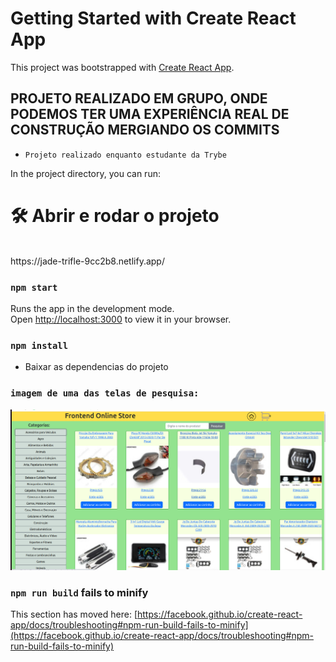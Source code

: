 # Getting Started with Create React App

This project was bootstrapped with [Create React App](https://github.com/facebook/create-react-app).

## PROJETO REALIZADO EM GRUPO, ONDE PODEMOS TER UMA EXPERIÊNCIA REAL DE CONSTRUÇÃO MERGIANDO OS COMMITS
- `Projeto realizado enquanto estudante da Trybe`

In the project directory, you can run:
# 🛠️ Abrir e rodar o projeto
</br>
 https://jade-trifle-9cc2b8.netlify.app/

### `npm start`

Runs the app in the development mode.\
Open [http://localhost:3000](http://localhost:3000) to view it in your browser.

### `npm install`
- Baixar as dependencias do projeto

### `imagem de uma das telas de pesquisa:`
<img src="src/mercado.png" alt="image"/>
</br>

### `npm run build` fails to minify

This section has moved here: [https://facebook.github.io/create-react-app/docs/troubleshooting#npm-run-build-fails-to-minify](https://facebook.github.io/create-react-app/docs/troubleshooting#npm-run-build-fails-to-minify)
